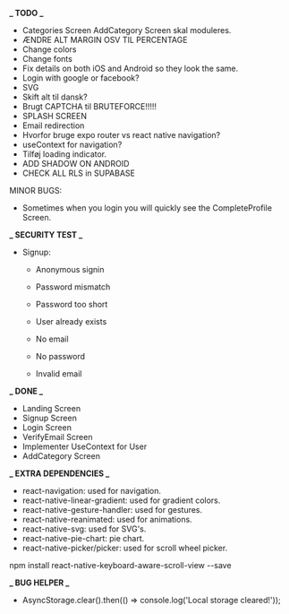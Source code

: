 **_ TODO _**

- Categories Screen
  AddCategory Screen skal moduleres.
- ÆNDRE ALT MARGIN OSV TIL PERCENTAGE
- Change colors
- Change fonts
- Fix details on both iOS and Android so they look the same.
- Login with google or facebook?
- SVG
- Skift alt til dansk?
- Brugt CAPTCHA til BRUTEFORCE!!!!!
- SPLASH SCREEN
- Email redirection
- Hvorfor bruge expo router vs react native navigation?
- useContext for navigation?
- Tilføj loading indicator.
- ADD SHADOW ON ANDROID
- CHECK ALL RLS in SUPABASE

MINOR BUGS:

- Sometimes when you login you will quickly see the CompleteProfile Screen.

**_ SECURITY TEST _**

- Signup:

  - Anonymous signin
  - Password mismatch
  - Password too short
  - User already exists

  - No email
  - No password
  - Invalid email

**_ DONE _**

- Landing Screen
- Signup Screen
- Login Screen
- VerifyEmail Screen
- Implementer UseContext for User
- AddCategory Screen

**_ EXTRA DEPENDENCIES _**

- react-navigation: used for navigation.
- react-native-linear-gradient: used for gradient colors.
- react-native-gesture-handler: used for gestures.
- react-native-reanimated: used for animations.
- react-native-svg: used for SVG's.
- react-native-pie-chart: pie chart.
- react-native-picker/picker: used for scroll wheel picker.

npm install react-native-keyboard-aware-scroll-view --save

**_ BUG HELPER _**

- AsyncStorage.clear().then(() => console.log('Local storage cleared!'));
